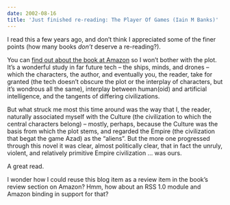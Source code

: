 ```yaml
---
date: 2002-08-16
title: 'Just finished re-reading: The Player Of Games (Iain M Banks)'
---
```



I read this a few years ago, and don’t think I appreciated some of the finer points (how many books *don’t* deserve a re-reading?).

You can [find out about the book at Amazon](http://www.amazon.co.uk/exec/obidos/ASIN/0312026307/ "'The Player Of Games' at Amazon") so I won’t bother with the plot. It’s a wonderful study in far future tech – the ships, minds, and drones – which the characters, the author, and eventually you, the reader, take for granted (the tech doesn’t obscure the plot or the interplay of characters, but it’s wondrous all the same), interplay between human(oid) and artificial intelligence, and the tangents of differing civilizations.

But what struck me most this time around was the way that I, the reader, naturally associated myself with the Culture (the civilization to which the central characters belong) – mostly, perhaps, because the Culture was the basis from which the plot stems, and regarded the Empire (the civilization that begat the game Azad) as the “aliens”. But the more one progressed through this novel it was clear, almost politically clear, that in fact the unruly, violent, and relatively primitive Empire civilization … was ours.

A great read.

I wonder how I could reuse this blog item as a review item in the book’s review section on Amazon? Hmm, how about an RSS 1.0 module and Amazon binding in support for that?


